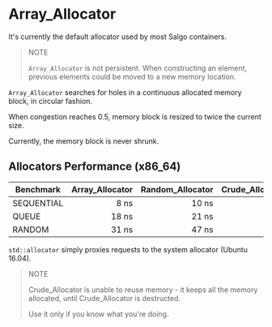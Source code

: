 Array_Allocator
=======================
It's currently the default allocator used by most Salgo containers.

> NOTE
>
> `Array_Allocator` is not persistent. When constructing an element, previous elements could be moved to a new memory location.

`Array_Allocator` searches for holes in a continuous allocated memory block, in circular fashion.

When congestion reaches 0.5, memory block is resized to twice the current size.

Currently, the memory block is never shrunk.




Allocators Performance (x86_64)
-------------------------------
| Benchmark  | Array_Allocator | Random_Allocator | Crude_Allocator | std::allocator |
|------------|-----------------:|-----------------:|----------------:|---------------:|
| SEQUENTIAL |             8 ns |            10 ns |            4 ns |          34 ns |
| QUEUE      |            18 ns |            21 ns |           17 ns |          33 ns |
| RANDOM     |            31 ns |            47 ns |           23 ns |          67 ns |

`std::allocator` simply proxies requests to the system allocator (Ubuntu 16.04).

> NOTE
>
> Crude_Allocator is unable to reuse memory - it keeps all the memory allocated, until Crude_Allocator is destructed.
>
> Use it only if you know what you're doing.


